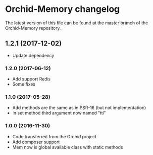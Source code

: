 # Orchid-Memory changelog

The latest version of this file can be found at the master branch of the
Orchid-Memory repository.

## 1.2.1 (2017-12-02)
- Update dependency

### 1.2.0 (2017-06-12)
- Add support Redis
- Some fixes

### 1.1.0 (2017-05-28)
- Add methods are the same as in PSR-16 (but not implementation)
- In set method third argument now named "ttl"

### 1.0.0 (2016-11-30)

- Code transferred from the Orchid project
- Add composer support
- Mem now is global available class with static methods
